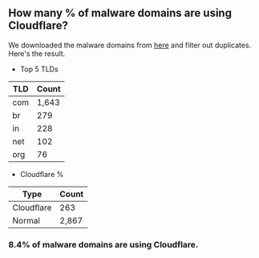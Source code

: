## How many % of malware domains are using Cloudflare?


We downloaded the malware domains from [here](https://urlhaus.abuse.ch) and filter out duplicates.
Here's the result.


[//]: # (start replacement)


- Top 5 TLDs

| TLD | Count |
| --- | --- |
| com | 1,643 |
| br | 279 |
| in | 228 |
| net | 102 |
| org | 76 |


- Cloudflare %

| Type | Count |
| --- | --- |
| Cloudflare | 263 |
| Normal | 2,867 |


### 8.4% of malware domains are using Cloudflare.